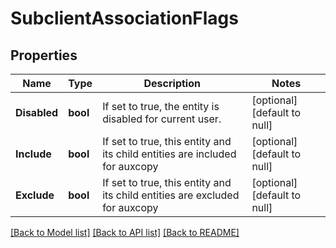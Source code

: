 # SubclientAssociationFlags

## Properties
Name | Type | Description | Notes
------------ | ------------- | ------------- | -------------
**Disabled** | **bool** | If set to true, the entity is disabled for current user. | [optional] [default to null]
**Include** | **bool** | If set to true, this entity and its child entities are included for auxcopy | [optional] [default to null]
**Exclude** | **bool** | If set to true, this entity and its child entities are excluded for auxcopy | [optional] [default to null]

[[Back to Model list]](../README.md#documentation-for-models) [[Back to API list]](../README.md#documentation-for-api-endpoints) [[Back to README]](../README.md)

